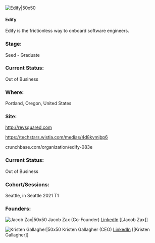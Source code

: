 

![Edify|50x50](https://apimg.techstars.com/profiles/1657979667435_671562.png)

#### Edify
Edify is the frictionless way to onboard software engineers.

### Stage: 
Seed - Graduate 

### Current Status: 
Out of Business

### Where:
Portland, Oregon, United States

### Site:
http://revsquared.com

https://techstars.wistia.com/medias/4d8kvmjbp6

crunchbase.com/organization/edify-083e

### Current Status: 
Out of Business

### Cohort/Sessions: 
Seattle, in Seattle 2021 T1

### Founders: 

![Jacob Zax|50x50](https://apimg.techstars.com/connect/images/image_files/5e38be4034a60d7993000173/original/Zax_2020_Headshot_Short.jpg) Jacob Zax (Co-Founder) [LinkedIn](https://linkedin.com/in/jacobzax) [[Jacob Zax]]

![Kristen Gallagher|50x50](https://apimg.techstars.com/connect/images/image_files/6011a4ece63b5c000800000a/original/gallagher_S01_0278_MED-unbranded.jpg) Kristen Gallagher (CEO) [LinkedIn](https://linkedin.com/in/kristenmg) [[Kristen Gallagher]]


